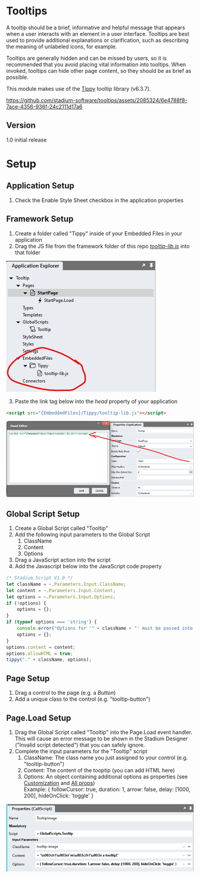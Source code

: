 # Tooltips

A tooltip should be a brief, informative and helpful message that appears when a user interacts with an element in a user interface. Tooltips are best used to provide additional explanations or clarification, such as describing the meaning of unlabeled icons, for example. 

Tooltips are generally hidden and can be missed by users, so it is recommended that you avoid placing vital information into tooltips. When invoked, tooltips can hide other page content, so they should be as brief as possible. 

This module makes use of the [Tippy](https://atomiks.github.io/tippyjs/) tooltip library (v6.3.7). 

https://github.com/stadium-software/tooltips/assets/2085324/6e4788f8-7ace-4356-936f-24c2111d17a6

## Version
1.0 initial release

# Setup

## Application Setup
1. Check the Enable Style Sheet checkbox in the application properties

## Framework Setup
1. Create a folder called "Tippy" inside of your Embedded Files in your application
2. Drag the JS file from the framework folder of this repo [*tooltip-lib.js*](framework/tooltip-lib.js?raw=true) into that folder

![Application Explorer Embedded Files](images/AppExplorer.png)

3. Paste the link tag below into the *head* property of your application
```html
<script src="{EmbeddedFiles}/Tippy/tooltip-lib.js"></script>
``` 

![Application Head Property](images/HeadProperty.png)

## Global Script Setup
1. Create a Global Script called "Tooltip"
2. Add the following input parameters to the Global Script
   1. ClassName
   2. Content
   3. Options
3. Drag a JavaScript action into the script
4. Add the Javascript below into the JavaScript code property
```javascript
/* Stadium Script V1.0 */
let className = ~.Parameters.Input.ClassName;
let content = ~.Parameters.Input.Content;
let options = ~.Parameters.Input.Options;
if (!options) { 
    options = {};
}
if (typeof options === 'string') { 
    console.error("Options for '" + className + "' must be passed into the 'Tooltip' script as an object. The options were not applied");
    options = {};
}
options.content = content;
options.allowHTML = true;
tippy("." + className, options);
```

## Page Setup
1. Drag a control to the page (e.g. a *Button*)
2. Add a unique class to the control (e.g. "tooltip-button")

## Page.Load Setup
1. Drag the Global Script called "Tooltip" into the Page.Load event handler. This will cause an error message to be shown in the Stadium Designer ("Invalid script detected") that you can safely ignore. 
2. Complete the input parameters for the "Tooltip" script
   1. ClassName: The class name you just assigned to your control (e.g. "tooltip-button")
   2. Content: The content of the tooptip (you can add HTML here)
   3. Options: An object containing additional options as properties (see [Customization](https://atomiks.github.io/tippyjs/v6/customization/) and [All props](https://atomiks.github.io/tippyjs/v6/all-props/))<br>
   Example: { followCursor: true, duration: 1, arrow: false, delay: [1000, 200], hideOnClick: 'toggle' }

![Options](images/Options.png)